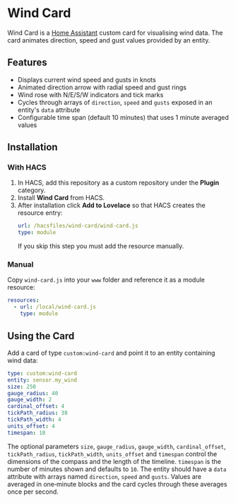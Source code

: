 # Wind Card

Wind Card is a [Home Assistant](https://www.home-assistant.io/) custom card for visualising wind data. The card animates direction, speed and gust values provided by an entity.

## Features
- Displays current wind speed and gusts in knots
- Animated direction arrow with radial speed and gust rings
- Wind rose with N/E/S/W indicators and tick marks
- Cycles through arrays of `direction`, `speed` and `gusts` exposed in an entity's `data` attribute
- Configurable time span (default 10 minutes) that uses 1&nbsp;minute averaged values

## Installation
### With HACS
1. In HACS, add this repository as a custom repository under the **Plugin** category.
2. Install **Wind Card** from HACS.
3. After installation click **Add to Lovelace** so that HACS creates the resource entry:
   ```yaml
   url: /hacsfiles/wind-card/wind-card.js
   type: module
   ```
   If you skip this step you must add the resource manually.

### Manual
Copy `wind-card.js` into your `www` folder and reference it as a module resource:
```yaml
resources:
  - url: /local/wind-card.js
    type: module
```

## Using the Card
Add a card of type `custom:wind-card` and point it to an entity containing wind data:
```yaml
type: custom:wind-card
entity: sensor.my_wind
size: 250
gauge_radius: 40
gauge_width: 2
cardinal_offset: 4
tickPath_radius: 38
tickPath_width: 4
units_offset: 4
timespan: 10
```
The optional parameters `size`, `gauge_radius`, `gauge_width`, `cardinal_offset`, `tickPath_radius`, `tickPath_width`, `units_offset` and `timespan` control the dimensions of the compass and the length of the timeline. `timespan` is the number of minutes shown and defaults to `10`.
The entity should have a `data` attribute with arrays named `direction`, `speed` and `gusts`. Values are averaged in one‑minute blocks and the card cycles through these averages once per second.
